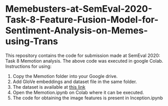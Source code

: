 # Memebusters-at-SemEval-2020-Task-8-Feature-Fusion-Model-for-Sentiment-Analysis-on-Memes-using-Trans
This repository contains the code for submission made at SemEval 2020: Task 8 Memotion analysis.
The above code was executed in google Colab.
Instructions for using:
1. Copy the Memotion folder into your Google drive.
2. Add GloVe embeddings and dataset file in the same folder.
3. The dataset is available at [this link](https://www.kaggle.com/williamscott701/memotion-dataset-7k "Dataset") 
4. Open the Memotion.ipynb on Colab where it can be executed.
5. The code for obtaining the image features is present in Inception.ipynb
